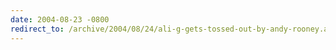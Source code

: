 ```yaml
---
date: 2004-08-23 -0800
redirect_to: /archive/2004/08/24/ali-g-gets-tossed-out-by-andy-rooney.aspx/
---
```

